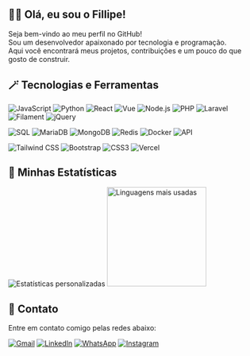 
## 🧙‍♂️ Olá, eu sou o Fillipe!


Seja bem-vindo ao meu perfil no GitHub!  
Sou um desenvolvedor apaixonado por tecnologia e programação.  
Aqui você encontrará meus projetos, contribuições e um pouco do que gosto de construir.




## 🪄 Tecnologias e Ferramentas

![JavaScript](https://img.shields.io/badge/-JavaScript-F7DF1E?style=flat&logo=javascript&logoColor=black)
![Python](https://img.shields.io/badge/-Python-3776AB?style=flat&logo=python&logoColor=white)
![React](https://img.shields.io/badge/-React-61DAFB?style=flat&logo=react&logoColor=white)
![Vue](https://img.shields.io/badge/-Vue-4FC08D?style=flat&logo=vue.js&logoColor=white)
![Node.js](https://img.shields.io/badge/-Node.js-339933?style=flat&logo=node.js&logoColor=white)
![PHP](https://img.shields.io/badge/-PHP-777BB4?style=flat&logo=php&logoColor=white)
![Laravel](https://img.shields.io/badge/-Laravel-FF2D20?style=flat&logo=laravel&logoColor=white)
![Filament](https://img.shields.io/badge/-Filament-EF4444?style=flat&logo=laravel&logoColor=white)
![jQuery](https://img.shields.io/badge/-jQuery-0769AD?style=flat&logo=jquery&logoColor=white)

![SQL](https://img.shields.io/badge/-SQL-4479A1?style=flat&logo=postgresql&logoColor=white)
![MariaDB](https://img.shields.io/badge/-MariaDB-003545?style=flat&logo=mariadb&logoColor=white)
![MongoDB](https://img.shields.io/badge/-MongoDB-47A248?style=flat&logo=mongodb&logoColor=white)
![Redis](https://img.shields.io/badge/-Redis-DC382D?style=flat&logo=redis&logoColor=white)
![Docker](https://img.shields.io/badge/-Docker-2496ED?style=flat&logo=docker&logoColor=white)
![API](https://img.shields.io/badge/-API-005571?style=flat&logo=api&logoColor=white)

![Tailwind CSS](https://img.shields.io/badge/-Tailwind%20CSS-38B2AC?style=flat&logo=tailwind-css&logoColor=white)
![Bootstrap](https://img.shields.io/badge/-Bootstrap-7952B3?style=flat&logo=bootstrap&logoColor=white)
![CSS3](https://img.shields.io/badge/-CSS3-1572B6?style=flat&logo=css3&logoColor=white)
![Vercel](https://img.shields.io/badge/-Vercel-000000?style=flat&logo=vercel&logoColor=white)



## 📜 Minhas Estatísticas

<div align="start">
  <img src="https://mongodb-charts.vercel.app/api/github-stats" alt="Estatísticas personalizadas" style="margin-top: 10px"/>
  <img src="https://github-readme-stats.vercel.app/api/top-langs/?username=fillipecool&layout=compact&theme=radical" height="200" alt="Linguagens mais usadas"/>
</div>



## 🔮 Contato

Entre em contato comigo pelas redes abaixo:

[![Gmail](https://img.shields.io/badge/Gmail-D14836?style=for-the-badge&logo=gmail&logoColor=white)](mailto:fillipecool@gmail.com)
[![LinkedIn](https://img.shields.io/badge/LinkedIn-0077B5?style=for-the-badge&logo=linkedin&logoColor=white)](https://www.linkedin.com/in/fillipefrt/)
[![WhatsApp](https://img.shields.io/badge/WhatsApp-25D366?style=for-the-badge&logo=whatsapp&logoColor=white)](https://wa.me/5527998697953)
[![Instagram](https://img.shields.io/badge/Instagram-%23E4405F?style=for-the-badge&logo=instagram&logoColor=white)](https://www.instagram.com/fillipecool/)
